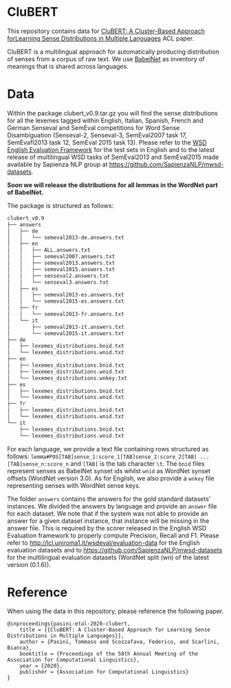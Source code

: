 # CluBERT
This repository contains data for [CluBERT: A Cluster-Based Approach forLearning Sense Distributions in Multiple Languages]()
ACL paper.

CluBERT is a multilingual approach for automatically producing distribution of senses from a corpus of raw text.
We use [BabelNet](babelnet.org) as inventory of meanings that is shared across languages.
# Data
Within the package clubert_v0.9.tar.gz you will find the sense distributions for all the lexemes
tagged within English, Italian, Spanish, French and German Senseval and SemEval competitions for Word Sense Disambiguation
(Senseval-2, Senseval-3, SemEval2007 task 17, SemEvafl2013 task 12, SemEval 2015 task 13).
Please refer to the [WSD English Evaluation Framework](http://lcl.uniroma1.it/wsdeval/evaluation-data) for the test sets
in English and to the latest release of multilingual WSD tasks of SemEval2013 and SemEval2015
made available by Sapienza NLP group at https://github.com/SapienzaNLP/mwsd-datasets.

**Soon we will release the distributions for all lemmas in the WordNet part of BabelNet.**

The package is structured as follows:
```bash
clubert_v0.9
├── answers
│   ├── de
│   │   └── semeval2013-de.answers.txt
│   ├── en                                                                                                                                            [0/1954]
│   │   ├── ALL.answers.txt
│   │   ├── semeval2007.answers.txt
│   │   ├── semeval2013.answers.txt
│   │   ├── semeval2015.answers.txt
│   │   ├── senseval2.answers.txt
│   │   └── senseval3.answers.txt
│   ├── es
│   │   ├── semeval2013-es.answers.txt
│   │   └── semeval2015-es.answers.txt
│   ├── fr
│   │   └── semeval2013-fr.answers.txt
│   └── it
│       ├── semeval2013-it.answers.txt
│       └── semeval2015-it.answers.txt
├── de
│   ├── lexemes_distributions.bnid.txt
│   └── lexemes_distributions.wnid.txt
├── en
│   ├── lexemes_distributions.bnid.txt
│   ├── lexemes_distributions.wnid.txt
│   └── lexemes_distributions.wnkey.txt
├── es
│   ├── lexemes_distributions.bnid.txt
│   └── lexemes_distributions.wnid.txt
├── fr
│   ├── lexemes_distributions.bnid.txt
│   └── lexemes_distributions.wnid.txt
└── it
    ├── lexemes_distributions.bnid.txt
    └── lexemes_distributions.wnid.txt
```
For each language, we provide a text file containing rows structured as follows:
`lemma#POS[TAB]sense_1:score_1[TAB]sense_2:score_2[TAB] ... [TAB]sense_n:score_n`
and `[TAB]` is the tab character `\t`.
The `bnid` files represent senses as BabelNet synset ids whilst `wnid` as WordNet synset offsets (WordNet version 3.0).
As for English, we also provide a `wnkey` file representing senses with WordNet sense keys.

The folder `answers` contains the answers for the gold standard datasets' instances. 
We divided the answers by language and provide an `answer` file for each dataset. We note that if the system was not able
to provide an answer for a given dataset instance, that instance will be missing in the answer file. This is required by
the scorer released in the English WSD Evaluation framework to properly compute Precision, Recall and F1. 
Please refer to http://lcl.uniroma1.it/wsdeval/evaluation-data for the English evaluation datasets and to https://github.com/SapienzaNLP/mwsd-datasets
for the multilingual evaluation datasets (WordNet split (wn) of the latest version (0.1.6)).  
# Reference
When using the data in this repository, please reference the following paper.
```
@inproceedings{pasini-etal-2020-clubert,
    title = {{CluBERT: A Cluster-Based Approach for Learning Sense Distributions in Multiple Languages}},
    author = {Pasini, Tommaso and Scozzafava, Federico, and Scarlini, Bianca},
    booktitle = {Proceedings of the 58th Annual Meeting of the Association for Computational Linguistics},
    year = {2020},
    publisher = {Association for Computational Linguistics}
}

```
